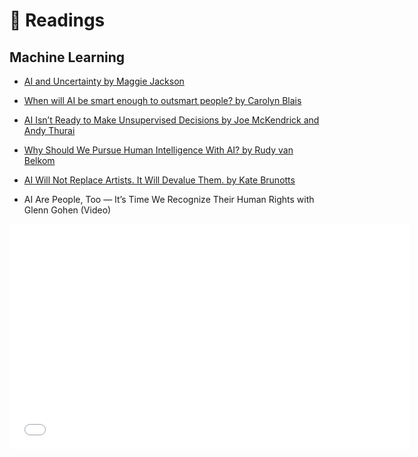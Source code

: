 # 📃 Readings

## Machine Learning

- [AI and Uncertainty by Maggie Jackson](https://www.skeptic.com/reading_room/importance-of-uncertainty-in-human-compatible-artificial-intelligence/)


- [When will AI be smart enough to outsmart people? by Carolyn Blais](https://engineering.mit.edu/engage/ask-an-engineer/when-will-ai-be-smart-enough-to-outsmart-people/)


- [AI Isn’t Ready to Make Unsupervised Decisions by Joe McKendrick and Andy Thurai](https://hbr.org/2022/09/ai-isnt-ready-to-make-unsupervised-decisions)

- [Why Should We Pursue Human Intelligence With AI? by Rudy van Belkom](https://www.skeptic.com/reading_room/why-should-we-pursue-human-intelligence-with-artificial-intelligence/)


- [AI Will Not Replace Artists. It Will Devalue Them. by Kate Brunotts](https://www.skeptic.com/reading_room/artificial-intelligence-will-not-replace-but-devalue-artists/#:~:text=Art%20will%20not%20be%20replaced,necessary%20part%20of%20their%20livelihood.)


- AI Are People, Too — It’s Time We Recognize Their Human Rights with Glenn Gohen (Video)
<center>
<iframe src="//content.jwplatform.com/players/4SF2mgmw-FvQKszTI.html" width="640" height="360" frameborder="0" scrolling="auto"></iframe>
</center>
